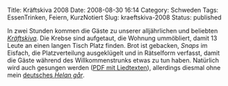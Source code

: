 Title: Kräftskiva 2008
Date: 2008-08-30 16:14
Category: Schweden
Tags: EssenTrinken, Feiern, KurzNotiert
Slug: kraeftskiva-2008
Status: published

In zwei Stunden kommen die Gäste zu unserer alljährlichen und beliebten
[*Kräftskiva*](http://www.fiket.de/2006/08/27/wort-der-woche-kraeftskiva/).
Die Krebse sind aufgetaut, die Wohnung ummöbliert, damit 13 Leute an
einen langen Tisch Platz finden. Brot ist gebacken, *Snaps* im Eisfach,
die Platzverteilung ausgeklügelt und in Rätselform verfasst, damit die
Gäste während des Willkommenstrunks etwas zu tun haben. Natürlich wird
auch gesungen werden ([PDF mit
Liedtexten](/pic/snapsvisor.pdf)), allerdings diesmal
ohne mein [deutsches *Helan
går*](http://www.fiket.de/2007/08/31/heldengold/).

